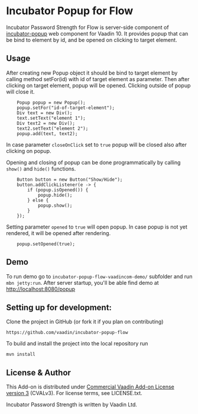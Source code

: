 # Incubator Popup for Flow

Incubator Password Strength for Flow is server-side component of [incubator-popup](https://github.com/vaadin/incubator-popup) web component for Vaadin 10. 
It provides popup that can be bind to element by id, and be opened on clicking to target element. 

## Usage

After creating new Popup object it should be bind to target element by calling method
setFor(id) with id of target element as parameter. Then after clicking on target element, popup will be opened. 
Clicking outside of popup will close it.
 
```
    Popup popup = new Popup();
    popup.setFor("id-of-target-element");
    Div text = new Div();
    text.setText("element 1");
    Div text2 = new Div();
    text2.setText("element 2");
    popup.add(text, text2);
```

In case parameter `closeOnClick` set to `true` popup will be closed also after clicking on popup.

Opening and closing of popup can be done programmatically by calling `show()` and `hide()` functions.
```
    Button button = new Button("Show/Hide");
    button.addClickListener(e -> {
        if (popup.isOpened()) {
            popup.hide();
        } else {
            popup.show();
        }
    });
```  


Setting parameter `opened` to `true` will open popup. In case popup is not yet rendered, it will be opened after rendering.
```
    popup.setOpened(true);
```


## Demo
To run demo go to `incubator-popup-flow-vaadincom-demo/` subfolder and run `mbn jetty:run`.
After server startup, you'll be able find demo at [http://localhost:8080/popup](http://localhost:8080/popup)

## Setting up for development:

Clone the project in GitHub (or fork it if you plan on contributing)

```
https://github.com/vaadin/incubator-popup-flow
```

To build and install the project into the local repository run 

```mvn install ```

## License & Author

This Add-on is distributed under [Commercial Vaadin Add-on License version 3](http://vaadin.com/license/cval-3) (CVALv3). For license terms, see LICENSE.txt.

Incubator Password Strength is written by Vaadin Ltd.


